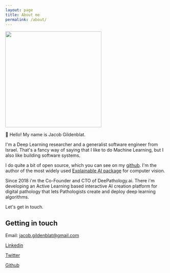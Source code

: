 ```yaml
---
layout: page
title: About me
permalink: /about/
---
```


<!-- ![Jacob]({{ site.url }}/assets/jacob.jpg =100x200)
 -->
 <img src="{{ site.url }}/assets/jacob.jpg" width="300">

👋 Hello! My name is Jacob Gildenblat.

I'm a Deep Learning researcher and a generalist software engineer from Israel. That's a fancy way of saying that I like to do Machine Learning, but I also like building software systems.

I do quite a bit of open source, which you can see on my [github](http://github.com/jacobgil).
I'm the author of the most widely used [Explainable AI package](https://github.com/jacobgil/pytorch-grad-cam) for computer vision.


Since 2018 i'm the Co-Founder and CTO of DeePathology.ai. There i'm developing an Active Learning based interactive AI creation platform for digital pathology that lets Pathologists create and deploy deep learning algorithms.


Let's get in touch.

## Getting in touch
Email: jacob.gildenblat@gmail.com

[Linkedin](https://www.linkedin.com/in/jacob-gildenblat)

[Twitter](https://twitter.com/JacobGildenblat)

[Github](http://github.com/jacobgil)